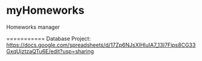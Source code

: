 myHomeworks
=====

Homeworks manager

===========
Database Project:
https://docs.google.com/spreadsheets/d/17Zp6NJsXlHIuIA7_13I7Fips8CG33GxqUjztzaQTu6E/edit?usp=sharing
